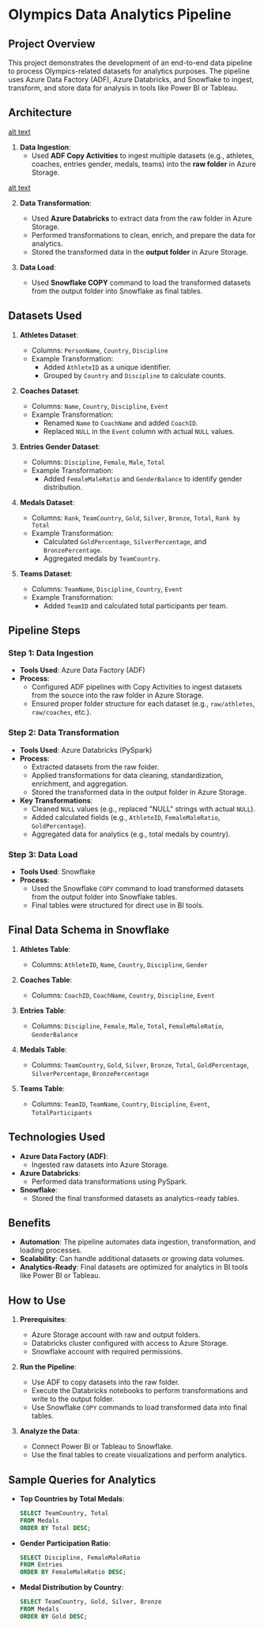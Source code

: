 # Olympics Data Analytics Pipeline

## Project Overview
This project demonstrates the development of an end-to-end data pipeline to process Olympics-related datasets for analytics purposes. The pipeline uses Azure Data Factory (ADF), Azure Databricks, and Snowflake to ingest, transform, and store data for analysis in tools like Power BI or Tableau.

## Architecture

[alt text](olympics_pipeline_architecture.png)

1. **Data Ingestion**:
   - Used **ADF Copy Activities** to ingest multiple datasets (e.g., athletes, coaches, entries gender, medals, teams) into the **raw folder** in Azure Storage.

[alt text](ADF_Copy_Activity.jpeg)

2. **Data Transformation**:
   - Used **Azure Databricks** to extract data from the raw folder in Azure Storage.
   - Performed transformations to clean, enrich, and prepare the data for analytics.
   - Stored the transformed data in the **output folder** in Azure Storage.

3. **Data Load**:
   - Used **Snowflake COPY** command to load the transformed datasets from the output folder into Snowflake as final tables.

## Datasets Used
1. **Athletes Dataset**:
   - Columns: `PersonName`, `Country`, `Discipline`
   - Example Transformation:
     - Added `AthleteID` as a unique identifier.
     - Grouped by `Country` and `Discipline` to calculate counts.

2. **Coaches Dataset**:
   - Columns: `Name`, `Country`, `Discipline`, `Event`
   - Example Transformation:
     - Renamed `Name` to `CoachName` and added `CoachID`.
     - Replaced `NULL` in the `Event` column with actual `NULL` values.

3. **Entries Gender Dataset**:
   - Columns: `Discipline`, `Female`, `Male`, `Total`
   - Example Transformation:
     - Added `FemaleMaleRatio` and `GenderBalance` to identify gender distribution.

4. **Medals Dataset**:
   - Columns: `Rank`, `TeamCountry`, `Gold`, `Silver`, `Bronze`, `Total`, `Rank by Total`
   - Example Transformation:
     - Calculated `GoldPercentage`, `SilverPercentage`, and `BronzePercentage`.
     - Aggregated medals by `TeamCountry`.

5. **Teams Dataset**:
   - Columns: `TeamName`, `Discipline`, `Country`, `Event`
   - Example Transformation:
     - Added `TeamID` and calculated total participants per team.

## Pipeline Steps

### Step 1: Data Ingestion
- **Tools Used**: Azure Data Factory (ADF)
- **Process**:
  - Configured ADF pipelines with Copy Activities to ingest datasets from the source into the raw folder in Azure Storage.
  - Ensured proper folder structure for each dataset (e.g., `raw/athletes`, `raw/coaches`, etc.).

### Step 2: Data Transformation
- **Tools Used**: Azure Databricks (PySpark)
- **Process**:
  - Extracted datasets from the raw folder.
  - Applied transformations for data cleaning, standardization, enrichment, and aggregation.
  - Stored the transformed data in the output folder in Azure Storage.
- **Key Transformations**:
  - Cleaned `NULL` values (e.g., replaced "NULL" strings with actual `NULL`).
  - Added calculated fields (e.g., `AthleteID`, `FemaleMaleRatio`, `GoldPercentage`).
  - Aggregated data for analytics (e.g., total medals by country).

### Step 3: Data Load
- **Tools Used**: Snowflake
- **Process**:
  - Used the Snowflake `COPY` command to load transformed datasets from the output folder into Snowflake tables.
  - Final tables were structured for direct use in BI tools.

## Final Data Schema in Snowflake

1. **Athletes Table**:
   - Columns: `AthleteID`, `Name`, `Country`, `Discipline`, `Gender`

2. **Coaches Table**:
   - Columns: `CoachID`, `CoachName`, `Country`, `Discipline`, `Event`

3. **Entries Table**:
   - Columns: `Discipline`, `Female`, `Male`, `Total`, `FemaleMaleRatio`, `GenderBalance`

4. **Medals Table**:
   - Columns: `TeamCountry`, `Gold`, `Silver`, `Bronze`, `Total`, `GoldPercentage`, `SilverPercentage`, `BronzePercentage`

5. **Teams Table**:
   - Columns: `TeamID`, `TeamName`, `Country`, `Discipline`, `Event`, `TotalParticipants`

## Technologies Used
- **Azure Data Factory (ADF)**:
  - Ingested raw datasets into Azure Storage.
- **Azure Databricks**:
  - Performed data transformations using PySpark.
- **Snowflake**:
  - Stored the final transformed datasets as analytics-ready tables.

## Benefits
- **Automation**: The pipeline automates data ingestion, transformation, and loading processes.
- **Scalability**: Can handle additional datasets or growing data volumes.
- **Analytics-Ready**: Final datasets are optimized for analytics in BI tools like Power BI or Tableau.

## How to Use
1. **Prerequisites**:
   - Azure Storage account with raw and output folders.
   - Databricks cluster configured with access to Azure Storage.
   - Snowflake account with required permissions.

2. **Run the Pipeline**:
   - Use ADF to copy datasets into the raw folder.
   - Execute the Databricks notebooks to perform transformations and write to the output folder.
   - Use Snowflake `COPY` commands to load transformed data into final tables.

3. **Analyze the Data**:
   - Connect Power BI or Tableau to Snowflake.
   - Use the final tables to create visualizations and perform analytics.

## Sample Queries for Analytics
- **Top Countries by Total Medals**:
  ```sql
  SELECT TeamCountry, Total
  FROM Medals
  ORDER BY Total DESC;
  ```
- **Gender Participation Ratio**:
  ```sql
  SELECT Discipline, FemaleMaleRatio
  FROM Entries
  ORDER BY FemaleMaleRatio DESC;
  ```
- **Medal Distribution by Country**:
  ```sql
  SELECT TeamCountry, Gold, Silver, Bronze
  FROM Medals
  ORDER BY Gold DESC;
  ```


